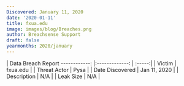 ```yaml
---
Discovered: January 11, 2020
date: '2020-01-11'
title: fxua.edu
image: images/blog/Breaches.png
author: Breachsense Support
draft: false
yearmonths: 2020/january
---
```



| Data Breach Report
------------:   |:-------------:    | :-----:|
| Victim    | fxua.edu      | 
| Threat Actor    | Pysa      | 
| Date Discovered    | Jan 11, 2020      | 
| Description    | N/A      | 
| Leak Size    | N/A      | 

